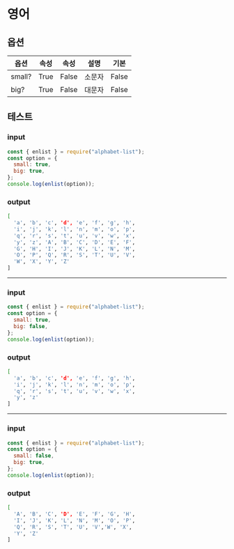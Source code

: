 # 영어

## 옵션
|옵션|속성|속성|설명|기본|
|---|---|---|---|---|
|small?|True|False|소문자|False|
|big?|True|False|대문자|False|

## 테스트
### input
```js
const { enlist } = require("alphabet-list");
const option = {
  small: true,
  big: true,
};
console.log(enlist(option));
```
### output
```sh
[
  'a', 'b', 'c', 'd', 'e', 'f', 'g', 'h',
  'i', 'j', 'k', 'l', 'n', 'm', 'o', 'p',
  'q', 'r', 's', 't', 'u', 'v', 'w', 'x',
  'y', 'z', 'A', 'B', 'C', 'D', 'E', 'F',
  'G', 'H', 'I', 'J', 'K', 'L', 'N', 'M',
  'O', 'P', 'Q', 'R', 'S', 'T', 'U', 'V',
  'W', 'X', 'Y', 'Z'
]
```
---
### input
```js
const { enlist } = require("alphabet-list");
const option = {
  small: true,
  big: false,
};
console.log(enlist(option));
```
### output
```sh
[
  'a', 'b', 'c', 'd', 'e', 'f', 'g', 'h',
  'i', 'j', 'k', 'l', 'n', 'm', 'o', 'p',
  'q', 'r', 's', 't', 'u', 'v', 'w', 'x',
  'y', 'z'
]
```
---
### input
```js
const { enlist } = require("alphabet-list");
const option = {
  small: false,
  big: true,
};
console.log(enlist(option));
```
### output
```sh
[
  'A', 'B', 'C', 'D', 'E', 'F', 'G', 'H',
  'I', 'J', 'K', 'L', 'N', 'M', 'O', 'P',
  'Q', 'R', 'S', 'T', 'U', 'V','W', 'X',
  'Y', 'Z'
]
```